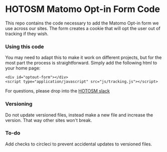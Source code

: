 # HOTOSM Matomo Opt-in Form Code

This repo contains the code necessary to add the Matomo Opt-in form we use across our sites. The form creates a cookie that will opt the user out of tracking if they wish.

### Using this code

You may need to adapt this to make it work on different projects, but for the most part the process is straightforward. Simply add the following html to your home page: 
```
<div id="optout-form"></div>
<script type="application/javascript" src="js/tracking.js"></script>
 ```

For questions, please drop into the [HOTOSM slack](https://slack.hotosm.org/)

### Versioning

Do not update versioned files, instead make a new file and increase the version. That way other sites won't break. 

### To-do
Add checks to circleci to prevent accidental updates to versioned files. 
